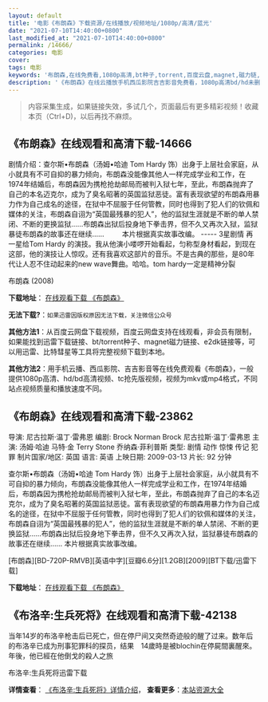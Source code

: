 ```yaml
---
layout: default
title: '电影《布朗森》下载资源/在线播放/视频地址/1080p/高清/蓝光'
date: "2021-07-10T14:40:00+0800"
last_modified_at: "2021-07-10T14:40:00+0800"
permalink: /14666/
categories: 电影
cover:
tags: 电影
keywords: '布朗森,在线免费看,1080p高清,bt种子,torrent,百度云盘,magnet,磁力链,迅雷下载资源'
description: '《布朗森》在线云播放手机西瓜影院吉吉影音免费看，1080p高清bd/hd未删减完整版和tc抢先枪版，mkv/mp4格式，附带bt/torrent种子、magnet/磁力链、百度云盘、网盘资源迅雷下载链接'
---
```


>内容采集生成，如果链接失效，多试几个，页面最后有更多精彩视频！收藏本页（Ctrl+D)，以后再找不麻烦。


## 《布朗森》在线观看和高清下载-14666

剧情介绍：查尔斯•布朗森（汤姆•哈迪 Tom Hardy 饰）出身于上层社会家庭，从小就具有不可自抑的暴力倾向，布朗森没能像其他人一样完成学业和工作，在1974年结婚后，布朗森因为携枪抢劫邮局而被判入狱七年，至此，布朗森抛弃了自己的本名迈克尔，成为了臭名昭著的英国监狱恶徒。富有表现欲望的布朗森用暴力作为自己成名的途径，在狱中不屈服于任何管教，同时也得到了犯人们的钦佩和媒体的关注，布朗森自诩为“英国最残暴的犯人”，他的监狱生涯就是不断的单人禁闭、不断的更换监狱……布朗森出狱后投身地下拳击界，但不久又再次入狱，监狱暴徒布朗森的故事还在继续……  　　本片根据真实故事改编。 ----- 3星剧情 再一星给Tom Hardy 的演技。我从他演小喽啰开始看起，匀称型身材看起，到现在这部，他的演技让人惊叹。还有我喜欢这部片的音乐。不是古典的那些，是80年代让人忍不住动起来的new wave舞曲。哈哈。tom hardy一定是精神分裂


布朗森 (2008)

**下载地址**： [在线观看下载 《布朗森》](https://www.btbtdy.me/btdy/dy5103.html) 


**无法下载?**：`如果迅雷因版权原因无法下载，关注微信公众号 `

**其他方法1**：从百度云网盘下载视频，百度云网盘支持在线观看，非会员有限制，如果能找到迅雷下载链接、bt/torrent种子、magnet磁力链接、e2dk链接等，可以用迅雷、比特彗星等工具将完整视频下载到本地。

**其他方法2**：用手机云播、西瓜影院、吉吉影音等在线免费观看《布朗森》，一般提供1080p高清、hd/bd高清视频、tc抢先版视频，视频为mkv或mp4格式，不同站点视频质量和播放速度不同。


## 《布朗森》在线观看和高清下载-23862

导演: 尼古拉斯·温丁·雷弗恩 编剧: Brock Norman Brock 尼古拉斯·温丁·雷弗恩 主演: 汤姆·哈迪 马特·金 Terry Stone 乔纳森·菲利普斯 类型: 剧情 动作 惊悚 传记 犯罪 制片国家/地区: 英国 语言: 英语 上映日期: 2009-03-13 片长: 92 分钟

查尔斯•布朗森（汤姆•哈迪 Tom Hardy 饰）出身于上层社会家庭，从小就具有不可自抑的暴力倾向，布朗森没能像其他人一样完成学业和工作，在1974年结婚后，布朗森因为携枪抢劫邮局而被判入狱七年，至此，布朗森抛弃了自己的本名迈克尔，成为了臭名昭著的英国监狱恶徒。富有表现欲望的布朗森用暴力作为自己成名的途径，在狱中不屈服于任何管教，同时也得到了犯人们的钦佩和媒体的关注，布朗森自诩为“英国最残暴的犯人”，他的监狱生涯就是不断的单人禁闭、不断的更换监狱……布朗森出狱后投身地下拳击界，但不久又再次入狱，监狱暴徒布朗森的故事还在继续…… 本片根据真实故事改编。


[布朗森][BD-720P-RMVB][英语中字][豆瓣6.6分][1.2GB][2009][BT下载/迅雷下载]

**下载地址**： [在线观看下载 《布朗森》](https://www.btdx8.com/torrent/bronson_2009.html) 


## 《布洛辛:生兵死将》在线观看和高清下载-42138

当年14岁的布洛辛枪击后已死亡，但在停尸间又突然奇迹般的醒了过来。数年后的布洛辛已成为刑事犯罪科的探员，结果　14歲時是被blochin在停屍間裏醒來。年後，他已經在他倒戈的殺人之旅<br />


布洛辛:生兵死将迅雷下载

**详情查看**： [《布洛辛:生兵死将》详情介绍](/movie/42138/)， **查看更多**：[本站资源大全](/movie/t/all/)

